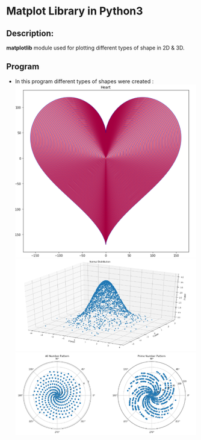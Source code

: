 # Matplot Library in Python3 #

## Description: ##

**matplotlib** module used for plotting different types of shape in 2D & 3D.

## Program ##

* In this program different types of shapes were created :
  ![ Heart ](https://github.com/Mazhar004/Python-Programming/blob/master/Matplot%202D%20to%203D/Image/heart.png)
  ![ Normal Distribution ](https://github.com/Mazhar004/Python-Programming/blob/master/Matplot%202D%20to%203D/Image/normal%20distribution.png)
  ![ Prime Shape ](https://github.com/Mazhar004/Python-Programming/blob/master/Matplot%202D%20to%203D/Image/prime%20shape.png)
